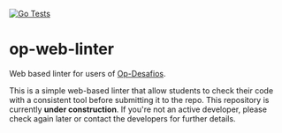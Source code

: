 [![Go Tests](https://github.com/OsProgramadores/op-web-linter/actions/workflows/build-lint-test.yaml/badge.svg)](https://github.com/OsProgramadores/op-web-linter/actions/workflows/build-lint-test.yaml)

# op-web-linter

Web based linter for users of [Op-Desafios](http://github.com/osprogramadores/op-desafios).

This is a simple web-based linter that allow students to check their code with a consistent
tool before submitting it to the repo. This repository is currently **under construction**.
If you're not an active developer, please check again later or contact the developers
for further details.
